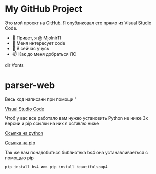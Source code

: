 
# My GitHub Project

Это мой проект на GitHub. Я опубликовал его прямо из Visual Studio Code.

- 👋 Привет, я @ Mjolnir11
- 👀 Меня интересует code
- 🌱 Я сейчас учусь 
- 📫 Как до меня добраться ЛС 
<!---
Mjolnir11/Mjolnir11 is a ✨ special ✨ repository because its `README.md` (this file) appears on your GitHub profile.
You can click the Preview link to take a look at your changes.
--->
dir /fonts

# parser-web

Весь код написанн при помощи  '<p><a href="https://code.visualstudio.com">Visual Studio Code</a></p>

Чтоб у вас все работало вам нужно установить Python не ниже 3x версии и pip ссылки на них я оставлю ниже 

 <p><a href="https://www.python.org">Ссылка на python</a></p>
 <p><a href="https://pypi.org/project/pip">Ссылка на pip</a></p>
 

Так же вам понадобиться библиотека bs4 она устанавливаеться с помощью pip

```html
pip install bs4 или pip install beautifulsoup4
```
 
